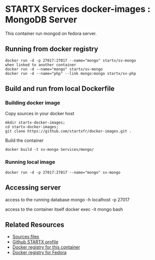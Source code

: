 # STARTX Services docker-images : MongoDB Server
This container run mongod on fedora server. 

## Running from docker registry

	docker run -d -p 27017:27017 --name="mongo" startx/sv-mongo
	when linked to another container
	docker run -d --name="mongo" startx/sv-mongo
	docker run -d --name="php" --link mongo:mongo startx/sv-php

## Build and run from local Dockerfile
### Building docker image
Copy sources in your docker host 

	mkdir startx-docker-images; 
	cd startx-docker-images;
	git clone https://github.com/startxfr/docker-images.git .

Build the container

	docker build -t sv-mongo Services/mongo/

### Running local image

	docker run -d -p 27017:27017 --name="mongo" sv-mongo

## Accessing server
access to the running database
	mongo -h localhost -p 27017

access to the container itself
	docker exec -it mongo bash

## Related Resources
* [Sources files](https://github.com/startxfr/docker-images/tree/master/Services/mongo)
* [Github STARTX profile](https://github.com/startxfr/docker-images)
* [Docker registry for this container](https://registry.hub.docker.com/u/startx/sv-mongo/)
* [Docker registry for Fedora](https://registry.hub.docker.com/u/fedora/)

